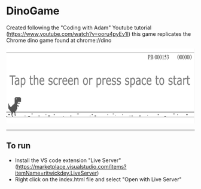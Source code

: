 # DinoGame
Created following the "Coding with Adam" Youtube tutorial (https://www.youtube.com/watch?v=ooru4pyEv1I) this game replicates the Chrome dino game found at chrome://dino

<img src="images/DinoGame_start_screen.png" alt="DinoGame start screen" height=200px />

---
## To run
- Install the VS code extension "Live Server" (https://marketplace.visualstudio.com/items?itemName=ritwickdey.LiveServer)
- Right click on the index.html file and select "Open with Live Server"

